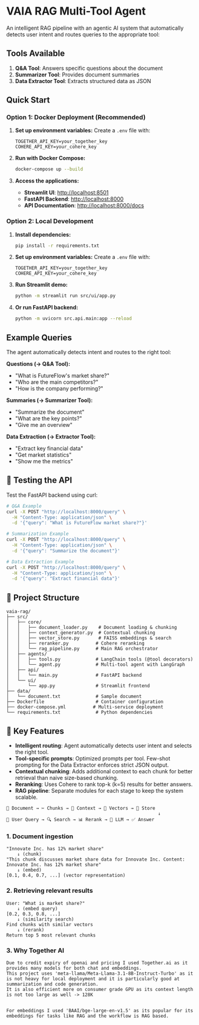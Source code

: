 # VAIA RAG Multi-Tool Agent

An intelligent RAG pipeline with an agentic AI system that automatically detects user intent and routes queries to the appropriate tool:

##  Tools Available

1. **Q&A Tool**: Answers specific questions about the document
2. **Summarizer Tool**: Provides document summaries  
3. **Data Extractor Tool**: Extracts structured data as JSON

##  Quick Start

### Option 1: Docker Deployment (Recommended)

1. **Set up environment variables:**
   Create a `.env` file with:
   ```
   TOGETHER_API_KEY=your_together_key
   COHERE_API_KEY=your_cohere_key
   ```

2. **Run with Docker Compose:**
   ```bash
   docker-compose up --build
   ```

3. **Access the applications:**
   - **Streamlit UI**: [http://localhost:8501](http://localhost:8501)
   - **FastAPI Backend**: [http://localhost:8000](http://localhost:8000)
   - **API Documentation**: [http://localhost:8000/docs](http://localhost:8000/docs)

### Option 2: Local Development

1. **Install dependencies:**
   ```bash
   pip install -r requirements.txt
   ```

2. **Set up environment variables:**
   Create a `.env` file with:
   ```
   TOGETHER_API_KEY=your_together_key
   COHERE_API_KEY=your_cohere_key
   ```

3. **Run Streamlit demo:**
   ```bash
   python -m streamlit run src/ui/app.py
   ```

4. **Or run FastAPI backend:**
   ```bash
   python -m uvicorn src.api.main:app --reload
   ```

##  Example Queries

The agent automatically detects intent and routes to the right tool:

**Questions (→ Q&A Tool):**
- "What is FutureFlow's market share?"
- "Who are the main competitors?"
- "How is the company performing?"

**Summaries (→ Summarizer Tool):**
- "Summarize the document"
- "What are the key points?"
- "Give me an overview"

**Data Extraction (→ Extractor Tool):**
- "Extract key financial data"
- "Get market statistics" 
- "Show me the metrics"

## 🧪 Testing the API

Test the FastAPI backend using curl:

```bash
# Q&A Example
curl -X POST "http://localhost:8000/query" \
  -H "Content-Type: application/json" \
  -d '{"query": "What is FutureFlow market share?"}'

# Summarization Example  
curl -X POST "http://localhost:8000/query" \
  -H "Content-Type: application/json" \
  -d '{"query": "Summarize the document"}'

# Data Extraction Example
curl -X POST "http://localhost:8000/query" \
  -H "Content-Type: application/json" \
  -d '{"query": "Extract financial data"}'
```

## 📁 Project Structure

```
vaia-rag/
├── src/
│   ├── core/
│   │   ├── document_loader.py    # Document loading & chunking
│   │   ├── context_generator.py  # Contextual chunking
│   │   ├── vector_store.py       # FAISS embeddings & search
│   │   ├── reranker.py          # Cohere reranking
│   │   └── rag_pipeline.py      # Main RAG orchestrator
│   ├── agents/
│   │   ├── tools.py             # LangChain tools (@tool decorators)
│   │   └── agent.py             # Multi-tool agent with LangGraph
│   ├── api/
│   │   └── main.py              # FastAPI backend
│   └── ui/
│       └── app.py               # Streamlit frontend
├── data/
│   └── document.txt             # Sample document
├── Dockerfile                   # Container configuration
├── docker-compose.yml          # Multi-service deployment
└── requirements.txt             # Python dependencies
```

## 🎯 Key Features

- **Intelligent routing**: Agent automatically detects user intent and selects the right tool.
- **Tool-specific prompts**: Optimized prompts per tool. Few-shot prompting for the Data Extractor enforces strict JSON output.
- **Contextual chunking**: Adds additional context to each chunk for better retrieval than naive size-based chunking.
- **Reranking**: Uses Cohere to rank top-k (k=5) results for better answers.
- **RAG pipeline**: Separate modules for each stage to keep the system scalable.

```
📄 Document → ✂️ Chunks → 🧠 Context → 🔢 Vectors → 💾 Store
                                                        ↓
👤 User Query → 🔍 Search → 📊 Rerank → 🤖 LLM → ✅ Answer
```

### 1. Document ingestion

```
"Innovate Inc. has 12% market share"
    ↓ (chunk)
"This chunk discusses market share data for Innovate Inc. Content: Innovate Inc. has 12% market share"
    ↓ (embed)
[0.1, 0.4, 0.7, ...] (vector representation)
```

### 2. Retrieving relevant results

```
User: "What is market share?"
    ↓ (embed query)
[0.2, 0.3, 0.8, ...]
    ↓ (similarity search)
Find chunks with similar vectors
    ↓ (rerank)
Return top 5 most relevant chunks
```

### 3. Why Together AI

```
Due to credit expiry of openai and pricing I used Together.ai as it provides many models for both chat and embeddings. 
This project uses 'meta-llama/Meta-Llama-3.1-8B-Instruct-Turbo' as it is not heavy for local deployment and it is particularly good at summarization and code generation. 
It is also efficient more on consumer grade GPU as its context length is not too large as well -> 128K


For embeddings I used 'BAAI/bge-large-en-v1.5' as its popular for its embeddings for tasks like RAG and the workflow is RAG based.
```